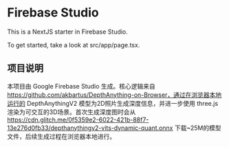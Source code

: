 # Firebase Studio

This is a NextJS starter in Firebase Studio.

To get started, take a look at src/app/page.tsx.

## 项目说明

本项目由 Google Firebase Studio 生成。核心逻辑来自 https://github.com/akbartus/DepthAnything-on-Browser，通过在浏览器本地运行的 DepthAnythingV2 模型为2D照片生成深度信息，并进一步使用 three.js 渲染为可交互的3D场景。首次生成深度图时会从 https://cdn.glitch.me/0f5359e2-6022-421b-88f7-13e276d0fb33/depthanythingv2-vits-dynamic-quant.onnx 下载~25M的模型文件，后续生成过程在浏览器本地进行。
